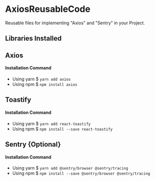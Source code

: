 # AxiosReusableCode
 Reusable files for implementing "Axios" and "Sentry" in your Project.

  
## Libraries Installed

## Axios
#### Installation Command
* Using yarn
$ `yarn add axios`
* Using npm
$ `npm install axios`


## Toastify
#### Installation Command
* Using yarn
$ `yarn add react-toastify`
* Using npm
$ `npm install --save react-toastify`

## Sentry {Optional}
#### Installation Command
* Using yarn
$ `yarn add @sentry/browser @sentry/tracing`
* Using npm
$ `npm install --save @sentry/browser @sentry/tracing`

